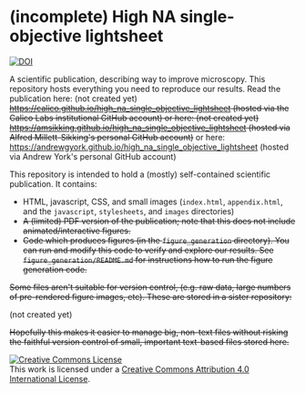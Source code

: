 # (incomplete) High NA single-objective lightsheet
<a href="https://doi.org/10.5281/zenodo.3244420"><img src="https://zenodo.org/badge/DOI/10.5281/zenodo.3244420.svg" alt="DOI"></a>

A scientific publication, describing way to improve microscopy. This repository hosts everything you need to reproduce our results. Read the publication here: (not created yet)
~~https://calico.github.io/high_na_single_objective_lightsheet (hosted via the Calico Labs institutional GitHub account)
or here: (not created yet)
https://amsikking.github.io/high_na_single_objective_lightsheet (hosted via Alfred Millett-Sikking's personal GitHub account)~~
or here:
https://andrewgyork.github.io/high_na_single_objective_lightsheet (hosted via Andrew York's personal GitHub account)

This repository is intended to hold a (mostly) self-contained scientific publication. It contains:

* HTML, javascript, CSS, and small images (`index.html`, `appendix.html`, and the `javascript`, `stylesheets`, and `images` directories)
* ~~A (limited) PDF version of the publication; note that this does not include animated/interactive figures.~~
* ~~Code which produces figures (in the `figure_generation` directory). You can run and modify this code to verify and explore our results. See `figure_generation/README.md` for instructions how to run the figure generation code.~~

~~Some files aren't suitable for version control, (e.g. raw data, large numbers of pre-rendered figure images, etc). These are stored in a sister repository:~~

(not created yet)

~~Hopefully this makes it easier to manage big, non-text files without risking the faithful version control of small, important text-based files stored here.~~

<a rel="license" href="http://creativecommons.org/licenses/by/4.0/"><img alt="Creative Commons License" style="border-width:0" src="https://i.creativecommons.org/l/by/4.0/88x31.png" /></a><br />This work is licensed under a <a rel="license" href="http://creativecommons.org/licenses/by/4.0/">Creative Commons Attribution 4.0 International License</a>.
